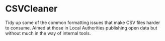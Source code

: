 # CSVCleaner

Tidy up some of the common formatting issues that make CSV files harder to consume. Aimed at those in Local Authorities publishing open data but without much in the way of internal tools.
